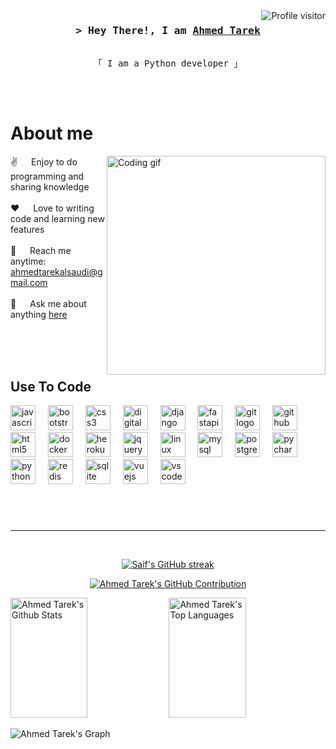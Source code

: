<a href="https://komarev.com/ghpvc/?username=AhmedTarek111">
  <img align="right" src="https://komarev.com/ghpvc/?username=AhmedTarek111&label=Visitors&color=0e75b6&style=flat" alt="Profile visitor" />
</a>



<!-- Intro  -->
<h3 align="center">
        <samp>&gt; Hey There!, I am
                <b><a target="_blank" href="">Ahmed Tarek</a></b>
        </samp>
</h3>


<p align="center"> 
  <samp>
    <br>
    「 I am a Python developer 」
    <br>
    <br>
  </samp>
</p>

<p align="center">
 </a>
 
</p>
<br />

<!-- About Section -->
 # About me
 
<p>
 <img align="right" width="350" src="/assets/programmer.gif" alt="Coding gif" />
  
 ✌️ &emsp; Enjoy to do programming and sharing knowledge <br/><br/>
 ❤️ &emsp; Love to writing code and learning new features<br/><br/>
 📧 &emsp; Reach me anytime: ahmedtarekalsaudi@gmail.com<br/><br/>
 💬 &emsp; Ask me about anything [here](https://www.linkedin.com/in/ahmed-tarek-34993826b/)

</p>

<br/>
<br/>
<br/>

## Use To Code

<div align="left">
  <img src="https://cdn.jsdelivr.net/gh/devicons/devicon/icons/javascript/javascript-original.svg" height="40" alt="javascript logo"  />
  <img width="12" />
  <img src="https://cdn.jsdelivr.net/gh/devicons/devicon/icons/bootstrap/bootstrap-original.svg" height="40" alt="bootstrap logo"  />
  <img width="12" />
  <img src="https://cdn.jsdelivr.net/gh/devicons/devicon/icons/css3/css3-original.svg" height="40" alt="css3 logo"  />
  <img width="12" />
  <img src="https://cdn.jsdelivr.net/gh/devicons/devicon/icons/digitalocean/digitalocean-original.svg" height="40" alt="digitalocean logo"  />
  <img width="12" />
  <img src="https://cdn.jsdelivr.net/gh/devicons/devicon/icons/django/django-plain.svg" height="40" alt="django logo"  />
  <img width="12" />
  <img src="https://cdn.jsdelivr.net/gh/devicons/devicon/icons/fastapi/fastapi-original.svg" height="40" alt="fastapi logo"  />
  <img width="12" />
  <img src="https://cdn.jsdelivr.net/gh/devicons/devicon/icons/git/git-original.svg" height="40" alt="git logo"  />
  <img width="12" />
  <img src="https://cdn.jsdelivr.net/gh/devicons/devicon/icons/github/github-original.svg" height="40" alt="github logo"  />
  <img width="12" />
  <img src="https://cdn.jsdelivr.net/gh/devicons/devicon/icons/html5/html5-original.svg" height="40" alt="html5 logo"  />
  <img width="12" />
  <img src="https://cdn.jsdelivr.net/gh/devicons/devicon/icons/docker/docker-original.svg" height="40" alt="docker logo"  />
  <img width="12" />
  <img src="https://cdn.jsdelivr.net/gh/devicons/devicon/icons/heroku/heroku-original.svg" height="40" alt="heroku logo"  />
  <img width="12" />
  <img src="https://cdn.jsdelivr.net/gh/devicons/devicon/icons/jquery/jquery-original.svg" height="40" alt="jquery logo"  />
  <img width="12" />
  <img src="https://cdn.jsdelivr.net/gh/devicons/devicon/icons/linux/linux-original.svg" height="40" alt="linux logo"  />
  <img width="12" />
  <img src="https://cdn.jsdelivr.net/gh/devicons/devicon/icons/mysql/mysql-original.svg" height="40" alt="mysql logo"  />
  <img width="12" />
  <img src="https://cdn.jsdelivr.net/gh/devicons/devicon/icons/postgresql/postgresql-original.svg" height="40" alt="postgresql logo"  />
  <img width="12" />
  <img src="https://cdn.jsdelivr.net/gh/devicons/devicon/icons/pycharm/pycharm-original.svg" height="40" alt="pycharm logo"  />
  <img width="12" />
  <img src="https://cdn.jsdelivr.net/gh/devicons/devicon/icons/python/python-original.svg" height="40" alt="python logo"  />
  <img width="12" />
  <img src="https://cdn.jsdelivr.net/gh/devicons/devicon/icons/redis/redis-original.svg" height="40" alt="redis logo"  />
  <img width="12" />
  <img src="https://cdn.jsdelivr.net/gh/devicons/devicon/icons/sqlite/sqlite-original.svg" height="40" alt="sqlite logo"  />
  <img width="12" />
  <img src="https://cdn.jsdelivr.net/gh/devicons/devicon/icons/vuejs/vuejs-original.svg" height="40" alt="vuejs logo"  />
  <img width="12" />
  <img src="https://cdn.jsdelivr.net/gh/devicons/devicon/icons/vscode/vscode-original.svg" height="40" alt="vscode logo"  />
</div>

###
<br/>


<br/>
<hr/>
<br/>

<p align="center">
    <a href="[https://github.com/AhmedTarek111](https://github.com/AhmedTarek111)">
      <img src="https://github-readme-streak-stats.herokuapp.com/?user=AhmedTarek111&theme=radical&border=199260&background=0D1117" alt="Saif's GitHub streak"/>
    </a>
  </p>
  
  <p align="center">
    <a href="https://github.com/AhmedTarek111">
      <img src="https://github-profile-summary-cards.vercel.app/api/cards/profile-details?username=AhmedTarek111&theme=radical" alt="Ahmed Tarek's GitHub Contribution"/>
    </a>
  </p>
  
  <a> 
      <a href="https://github.com/AhmedTarek111"><img alt="Ahmed Tarek's Github Stats" src="https://denvercoder1-github-readme-stats.vercel.app/api?username=AhmedTarek111&show_icons=true&count_private=true&theme=react&border_color=199260&bg_color=0D1117&title_color=B6E7D8&icon_color=F8D866" height="192px" width="49.5%"/></a>
    <a href="https://github.com/AhmedTarek111"><img alt="Ahmed Tarek's Top Languages" src="https://denvercoder1-github-readme-stats.vercel.app/api/top-langs/?username=AhmedTarek111&langs_count=8&layout=compact&theme=react&border_color=199260&bg_color=0D1117&title_color=B6E7D8&icon_color=F8D866" height="192px" width="49.5%"/></a>
    <br/>
  </a>
  
  
  ![Ahmed Tarek's Graph](https://github-readme-activity-graph.vercel.app/graph?username=AhmedTarek111&custom_title=Ahmed%20Tarek's%20GitHub%20Activity%20Graph&bg_color=0D1117&color=199260&line=199260&point=199260&area_color=FFFFFF&title_color=FFFFFF&area=true)
